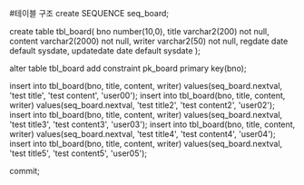#테이블 구조
create SEQUENCE seq_board;

create table tbl_board(
    bno number(10,0),
    title varchar2(200) not null,
    content varchar2(2000) not null,
    writer varchar2(50) not null,
    regdate date default sysdate,
    updatedate date default sysdate
);

alter table tbl_board add constraint pk_board primary key(bno);

insert into tbl_board(bno, title, content, writer) values(seq_board.nextval, 'test title', 'test content', 'user00');
insert into tbl_board(bno, title, content, writer) values(seq_board.nextval, 'test title2', 'test content2', 'user02');
insert into tbl_board(bno, title, content, writer) values(seq_board.nextval, 'test title3', 'test content3', 'user03');
insert into tbl_board(bno, title, content, writer) values(seq_board.nextval, 'test title4', 'test content4', 'user04');
insert into tbl_board(bno, title, content, writer) values(seq_board.nextval, 'test title5', 'test content5', 'user05');

commit;